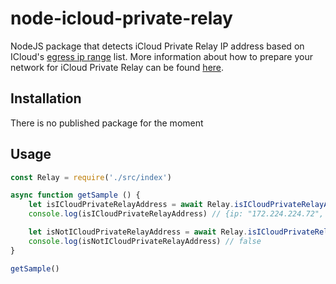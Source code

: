 # node-icloud-private-relay

NodeJS package that detects iCloud Private Relay IP address based on ICloud's [egress ip range](https://mask-api.icloud.com/egress-ip-ranges.csv) list. More information about how to prepare your network for iCloud Private Relay can be found [here](https://developer.icloud.com/support/prepare-your-network-for-icloud-private-relay/).

## Installation
There is no published package for the moment 

## Usage

```js
const Relay = require('./src/index')

async function getSample () {
    let isICloudPrivateRelayAddress = await Relay.isICloudPrivateRelayAddress("172.224.224.72")
    console.log(isICloudPrivateRelayAddress) // {ip: "172.224.224.72", countryCode: "GB", language: "GB-EN", location: "Birmingham"}

    let isNotICloudPrivateRelayAddress = await Relay.isICloudPrivateRelayAddress("192.168.1.1")
    console.log(isNotICloudPrivateRelayAddress) // false
}

getSample()
```
